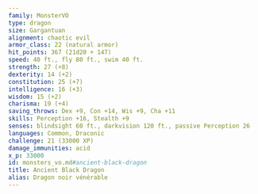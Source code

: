 ```yaml
---
family: MonsterVO
type: dragon
size: Gargantuan
alignment: chaotic evil
armor_class: 22 (natural armor)
hit_points: 367 (21d20 + 147)
speed: 40 ft., fly 80 ft., swim 40 ft.
strength: 27 (+8)
dexterity: 14 (+2)
constitution: 25 (+7)
intelligence: 16 (+3)
wisdom: 15 (+2)
charisma: 19 (+4)
saving_throws: Dex +9, Con +14, Wis +9, Cha +11
skills: Perception +16, Stealth +9
senses: blindsight 60 ft., darkvision 120 ft., passive Perception 26
languages: Common, Draconic
challenge: 21 (33000 XP)
damage_immunities: acid
x_p: 33000
id: monsters_vo.md#ancient-black-dragon
title: Ancient Black Dragon
alias: Dragon noir vénérable
---
```


